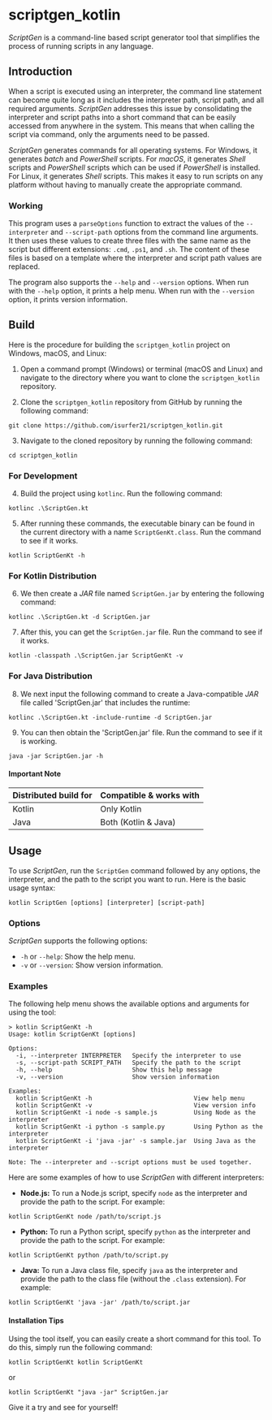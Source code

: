# scriptgen_kotlin

_ScriptGen_ is a command-line based script generator tool that simplifies the process of running scripts in any language.

## Introduction

When a script is executed using an interpreter, the command line statement can become quite long as it includes the interpreter path, script path, and all required arguments. _ScriptGen_ addresses this issue by consolidating the interpreter and script paths into a short command that can be easily accessed from anywhere in the system. This means that when calling the script via command, only the arguments need to be passed.

_ScriptGen_ generates commands for all operating systems. For Windows, it generates _batch_ and _PowerShell_ scripts. For _macOS_, it generates _Shell_ scripts and _PowerShell_ scripts which can be used if _PowerShell_ is installed. For Linux, it generates _Shell_ scripts. This makes it easy to run scripts on any platform without having to manually create the appropriate command.

### Working

This program uses a `parseOptions` function to extract the values of the `--interpreter` and `--script-path` options from the command line arguments. It then uses these values to create three files with the same name as the script but different extensions: `.cmd`, `.ps1`, and `.sh`. The content of these files is based on a template where the interpreter and script path values are replaced.

The program also supports the `--help` and `--version` options. When run with the `--help` option, it prints a help menu. When run with the `--version` option, it prints version information.

## Build

Here is the procedure for building the `scriptgen_kotlin` project on Windows, macOS, and Linux:

1. Open a command prompt (Windows) or terminal (macOS and Linux) and navigate to the directory where you want to clone the `scriptgen_kotlin` repository.

2. Clone the `scriptgen_kotlin` repository from GitHub by running the following command:
```
git clone https://github.com/isurfer21/scriptgen_kotlin.git
```

3. Navigate to the cloned repository by running the following command:
```
cd scriptgen_kotlin
```

### For Development

4. Build the project using `kotlinc`. Run the following command:
```
kotlinc .\ScriptGen.kt
```

5. After running these commands, the executable binary can be found in the current directory with a name `ScriptGenKt.class`. Run the command to see if it works.
```
kotlin ScriptGenKt -h
```

### For Kotlin Distribution

6. We then create a _JAR_ file named `ScriptGen.jar` by entering the following command:
```
kotlinc .\ScriptGen.kt -d ScriptGen.jar
```

7. After this, you can get the `ScriptGen.jar` file. Run the command to see if it works.
```
kotlin -classpath .\ScriptGen.jar ScriptGenKt -v
```

### For Java Distribution

8. We next input the following command to create a Java-compatible _JAR_ file called 'ScriptGen.jar' that includes the runtime:
```
kotlinc .\ScriptGen.kt -include-runtime -d ScriptGen.jar
```

9. You can then obtain the 'ScriptGen.jar' file. Run the command to see if it is working.
```
java -jar ScriptGen.jar -h
```

#### Important Note

| Distributed build for | Compatible & works with |
|-----------------------|-------------------------|
| Kotlin                | Only Kotlin             |
| Java                  | Both (Kotlin & Java)    |

## Usage

To use _ScriptGen_, run the `ScriptGen` command followed by any options, the interpreter, and the path to the script you want to run. Here is the basic usage syntax:

```
kotlin ScriptGen [options] [interpreter] [script-path]
```

### Options

_ScriptGen_ supports the following options:

- `-h` or `--help`: Show the help menu.
- `-v` or `--version`: Show version information.

### Examples

The following help menu shows the available options and arguments for using the tool:

```
> kotlin ScriptGenKt -h
Usage: kotlin ScriptGenKt [options]

Options:
  -i, --interpreter INTERPRETER   Specify the interpreter to use
  -s, --script-path SCRIPT_PATH   Specify the path to the script
  -h, --help                      Show this help message
  -v, --version                   Show version information

Examples:
  kotlin ScriptGenKt -h                            View help menu
  kotlin ScriptGenKt -v                            View version info
  kotlin ScriptGenKt -i node -s sample.js          Using Node as the interpreter
  kotlin ScriptGenKt -i python -s sample.py        Using Python as the interpreter
  kotlin ScriptGenKt -i 'java -jar' -s sample.jar  Using Java as the interpreter

Note: The --interpreter and --script options must be used together.
```

Here are some examples of how to use _ScriptGen_ with different interpreters:

- **Node.js:** To run a Node.js script, specify `node` as the interpreter and provide the path to the script. For example:
```
kotlin ScriptGenKt node /path/to/script.js
```

- **Python:** To run a Python script, specify `python` as the interpreter and provide the path to the script. For example:
```
kotlin ScriptGenKt python /path/to/script.py
```

- **Java:** To run a Java class file, specify `java` as the interpreter and provide the path to the class file (without the `.class` extension). For example:
```
kotlin ScriptGenKt 'java -jar' /path/to/script.jar
```

#### Installation Tips

Using the tool itself, you can easily create a short command for this tool. To do this, simply run the following command:
```
kotlin ScriptGenKt kotlin ScriptGenKt
```
or 
```
kotlin ScriptGenKt "java -jar" ScriptGen.jar
```
Give it a try and see for yourself!